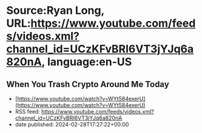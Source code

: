 # Source:Ryan Long, URL:https://www.youtube.com/feeds/videos.xml?channel_id=UCzKFvBRI6VT3jYJq6a820nA, language:en-US

## When You Trash Crypto Around Me Today
 - [https://www.youtube.com/watch?v=WYt584exerU](https://www.youtube.com/watch?v=WYt584exerU)
 - RSS feed: https://www.youtube.com/feeds/videos.xml?channel_id=UCzKFvBRI6VT3jYJq6a820nA
 - date published: 2024-02-28T17:27:22+00:00



